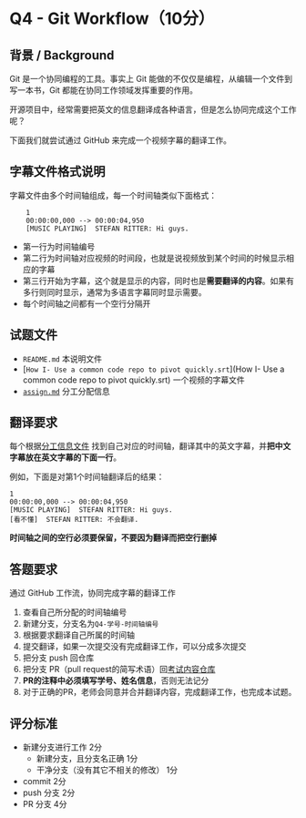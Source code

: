 # Q4 - Git Workflow（10分）

## 背景 / Background
Git 是一个协同编程的工具。事实上 Git 能做的不仅仅是编程，从编辑一个文件到写一本书，Git 都能在协同工作领域发挥重要的作用。

开源项目中，经常需要把英文的信息翻译成各种语言，但是怎么协同完成这个工作呢？

下面我们就尝试通过 GitHub 来完成一个视频字幕的翻译工作。

## 字幕文件格式说明
字幕文件由多个时间轴组成，每一个时间轴类似下面格式：
```
	1
	00:00:00,000 --> 00:00:04,950
	[MUSIC PLAYING]  STEFAN RITTER: Hi guys.
```
* 第一行为时间轴编号
* 第二行为时间轴对应视频的时间段，也就是说视频放到某个时间的时候显示相应的字幕
* 第三行开始为字幕，这个就是显示的内容，同时也是**需要翻译的内容**。如果有多行则同时显示，通常为多语言字幕同时显示需要。
* 每个时间轴之间都有一个空行分隔开

## 试题文件
+ `README.md` 本说明文件
+ [`How I- Use a common code repo to pivot quickly.srt`](How I- Use a common code repo to pivot quickly.srt) 一个视频的字幕文件
+ [`assign.md`](assign.md) 分工分配信息

## 翻译要求
每个根据[分工信息文件](assign.md) 找到自己对应的时间轴，翻译其中的英文字幕，并**把中文字幕放在英文字幕的下面一行**。

例如，下面是对第1个时间轴翻译后的结果：
```
1
00:00:00,000 --> 00:00:04,950
[MUSIC PLAYING]  STEFAN RITTER: Hi guys.
[看不懂]  STEFAN RITTER: 不会翻译.

```

**时间轴之间的空行必须要保留，不要因为翻译而把空行删掉**

## 答题要求
通过 GitHub 工作流，协同完成字幕的翻译工作

1. 查看自己所分配的时间轴编号
2. 新建分支，分支名为`Q4-学号-时间轴编号`
3. 根据要求翻译自己所属的时间轴
4. 提交翻译，如果一次提交没有完成翻译工作，可以分成多次提交
5. 把分支 push 回仓库
6. 把分支 PR（pull request的简写术语）回[考试内容仓库](https://github.com/Linux101/C2016_exam)
7. **PR的注释中必须填写学号、姓名信息**，否则无法记分
8. 对于正确的PR，老师会同意并合并翻译内容，完成翻译工作，也完成本试题。

## 评分标准
* 新建分支进行工作 2分
  * 新建分支，且分支名正确 1分
  * 干净分支（没有其它不相关的修改） 1分
* commit 2分
* push 分支 2分
* PR 分支 4分
